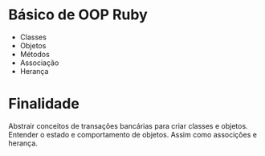 # Básico de OOP Ruby
* Classes
* Objetos
* Métodos
* Associação
* Herança

# Finalidade
Abstrair conceitos de transações bancárias para criar classes e objetos. Entender o estado e comportamento de objetos. Assim como associções e herança.

